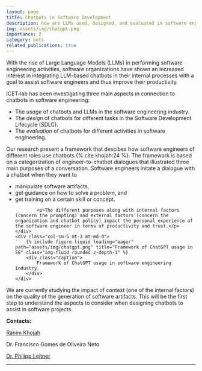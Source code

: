```yaml
---
layout: page
title: Chatbots in Software Development
description: how are LLMs used, designed, and evaluated in software engineering industry?
img: assets/img/chatgpt.png
importance: 2
category: bots
related_publications: true
---
```


With the rise of Large Language Models (LLMs) in performing software engineering activities, software organizations have shown an increased interest in integrating LLM-based chatbots in their internal processes with a goal to assist software engineers and thus improve their productivity.

ICET-lab has been investigating three main aspects in connection to chatbots in software engineering:

* The *usage* of chatbots and LLMs in the software engineering industry.
* The *design* of chatbots for different tasks in the Software Development Lifecycle (SDLC).
* The *evaluation* of chatbots for different activities in software engineering.



<div class="row align-items-center">
    <div class="col-sm-7 mt-3 mt-md-0">
        <p>Our research present a framework that descibes how software engineers of different roles use chatbots {% cite khojah:24 %}. The framework is based on a categorization of engineer-to-chatbot dialogues that illustrated three main purposes of a conversation. Software engineers initate a dialogue with a chatbot when they want to
        <ul>
            <li>manipulate software artifacts, </li>
            <li>get guidance on how to solve a problem, and</li><li>get training on a certain skill or concept.</li></p>
            
            <p>The different purposes along with internal factors (concern the prompting) and external factors (concern the organization and chatbot policy) impact the personal experience of the software engineer in terms of productivity and trust.</p>
    </div>
    <div class="col-sm-5 mt-3 mt-md-0">
        {% include figure.liquid loading="eager" path="assets/img/chatgpt.png" title="Framework of ChatGPT usage in SE" class="img-fluid rounded z-depth-1" %}
        <div class="caption">
            Framework of ChatGPT usage in software engineering industry.
        </div>
    </div>    
</div>


We are currently studying the impact of context (one of the internal factors) on the quality of the generation of software artifacts. This will be the first step to understand the aspects to consider when designing chatbots to assist in software projects.


**Contacts:**

[Ranim Khojah](https://ranimkhojah.com)

Dr. Francisco Gomes de Oliveira Neto

[Dr. Philipp Leitner](http://philippleitner.net)

---
